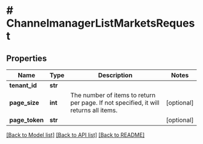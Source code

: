 # # ChannelmanagerListMarketsRequest


## Properties 


Name | Type | Description | Notes
------------ | ------------- | ------------- | -------------
**tenant_id**| **str** |   |
**page_size**| **int** | The number of items to return per page. If not specified, it will returns all items.  | [optional]
**page_token**| **str** |   | [optional]


[[Back to Model list]](../../README.md#models) [[Back to API list]](../../README.md#endpoints) [[Back to README]](../../README.md)

